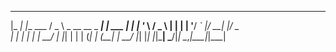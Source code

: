  _____ _             ___                 _      
|_   _| |__   ___   / _ \ _ __ __ _  ___| | ___ 
  | | | '_ \ / _ \ | | | | '__/ _` |/ __| |/ _ \
  | | | | | |  __/ | |_| | | | (_| | (__| |  __/
  |_| |_| |_|\___|  \___/|_|  \__,_|\___|_|\___|
                                                
